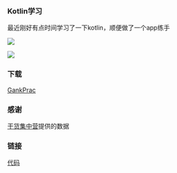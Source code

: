### Kotlin学习 ###
最近刚好有点时间学习了一下kotlin，顺便做了一个app练手


![](http://oo2ge5zz3.bkt.clouddn.com/gankprac_1_meitu_1.png)

![](http://oo2ge5zz3.bkt.clouddn.com/gankprac_2_meitu_2.png)


### 下载 ###
[GankPrac](http://oo2ge5zz3.bkt.clouddn.com/gankprac.apk)
### 感谢 ###
[干货集中营](http://gank.io/)提供的数据

### 链接 ###
[代码](https://github.com/Ruomiz/GankPrac)
